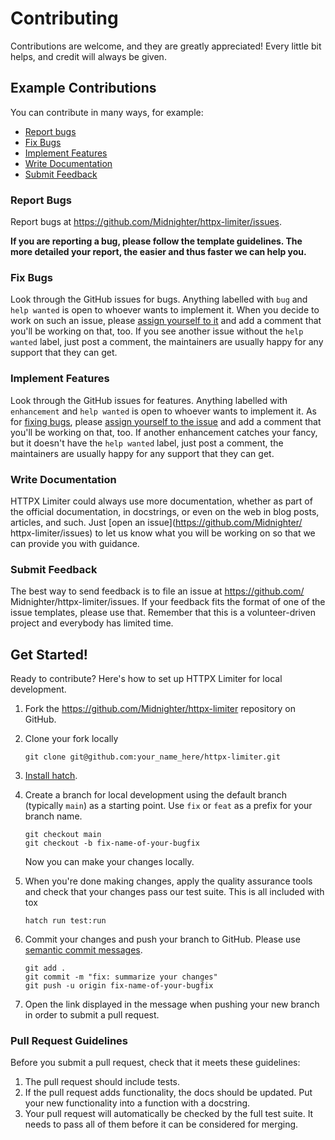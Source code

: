 # Contributing

Contributions are welcome, and they are greatly appreciated! Every little bit
helps, and credit will always be given.

## Example Contributions

You can contribute in many ways, for example:

* [Report bugs](#report-bugs)
* [Fix Bugs](#fix-bugs)
* [Implement Features](#implement-features)
* [Write Documentation](#write-documentation)
* [Submit Feedback](#submit-feedback)

### Report Bugs

Report bugs at https://github.com/Midnighter/httpx-limiter/issues.

**If you are reporting a bug, please follow the template guidelines. The more
detailed your report, the easier and thus faster we can help you.**

### Fix Bugs

Look through the GitHub issues for bugs. Anything labelled with `bug` and `help
wanted` is open to whoever wants to implement it. When you decide to work on
such an issue, please [assign yourself to
it](https://docs.github.com/en/issues/tracking-your-work-with-issues/assigning-issues-and-pull-requests-to-other-github-users)
and add a comment that you'll be working on that, too. If you see another issue
without the `help wanted` label, just post a comment, the maintainers are
usually happy for any support that they can get.

### Implement Features

Look through the GitHub issues for features. Anything labelled with
`enhancement` and `help wanted` is open to whoever wants to implement it. As for
[fixing bugs](#fix-bugs), please [assign yourself to the
issue](https://docs.github.com/en/issues/tracking-your-work-with-issues/assigning-issues-and-pull-requests-to-other-github-users)
and add a comment that you'll be working on that, too. If another enhancement
catches your fancy, but it doesn't have the `help wanted` label, just post a
comment, the maintainers are usually happy for any support that they can get.

### Write Documentation

HTTPX Limiter could always use more documentation, whether as
part of the official documentation, in docstrings, or even on the web in blog
posts, articles, and such. Just [open an issue](https://github.com/Midnighter/
httpx-limiter/issues) to let us know what you will be working on
so that we can provide you with guidance.

### Submit Feedback

The best way to send feedback is to file an issue at https://github.com/
Midnighter/httpx-limiter/issues. If your feedback fits the format of one of
the issue templates, please use that. Remember that this is a volunteer-driven
project and everybody has limited time.

## Get Started!

Ready to contribute? Here's how to set up HTTPX Limiter for
local development.

1. Fork the https://github.com/Midnighter/httpx-limiter
   repository on GitHub.
2. Clone your fork locally

    ```shell
    git clone git@github.com:your_name_here/httpx-limiter.git
    ```

3. [Install hatch](https://hatch.pypa.io/latest/install/).

4. Create a branch for local development using the default branch (typically `main`)
   as a starting
   point. Use `fix` or `feat` as a prefix for your branch name.

    ```shell
    git checkout main
    git checkout -b fix-name-of-your-bugfix
    ```

    Now you can make your changes locally.

5. When you're done making changes, apply the quality assurance tools and check
   that your changes pass our test suite. This is all included with tox

    ```shell
    hatch run test:run
    ```

6. Commit your changes and push your branch to GitHub. Please use [semantic
   commit messages](https://www.conventionalcommits.org/).

    ```shell
    git add .
    git commit -m "fix: summarize your changes"
    git push -u origin fix-name-of-your-bugfix
    ```

7. Open the link displayed in the message when pushing your new branch in order
   to submit a pull request.

### Pull Request Guidelines

Before you submit a pull request, check that it meets these guidelines:

1. The pull request should include tests.
2. If the pull request adds functionality, the docs should be updated. Put your
   new functionality into a function with a docstring.
3. Your pull request will automatically be checked by the full test suite.
   It needs to pass all of them before it can be considered for merging.

